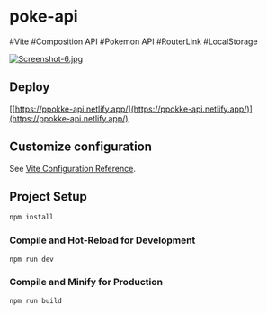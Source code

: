 # poke-api
#Vite 
#Composition API
#Pokemon API
#RouterLink
#LocalStorage



[![Screenshot-6.jpg](https://i.postimg.cc/66GR0Y62/Screenshot-6.jpg)](https://postimg.cc/Rq4NC1H4)


## Deploy

[[https://ppokke-api.netlify.app/](https://ppokke-api.netlify.app/)](https://ppokke-api.netlify.app/)


## Customize configuration

See [Vite Configuration Reference](https://vitejs.dev/config/).

## Project Setup

```sh
npm install
```

### Compile and Hot-Reload for Development

```sh
npm run dev
```

### Compile and Minify for Production

```sh
npm run build
```
